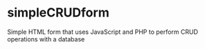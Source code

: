 # simpleCRUDform
Simple HTML form that uses JavaScript and PHP to perform CRUD operations with a database
